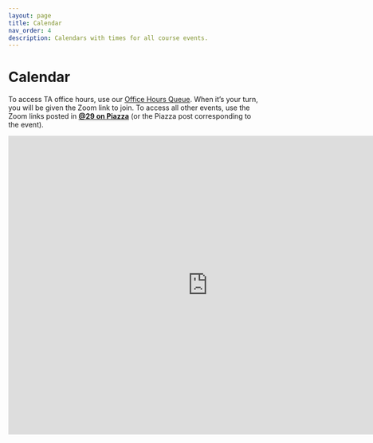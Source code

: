 ```yaml
---
layout: page
title: Calendar
nav_order: 4
description: Calendars with times for all course events.
---
```


# Calendar

To access TA office hours, use our [Office Hours Queue](https://oh.dataeng.not.cs61a.org/). When it’s your turn, you will be given the Zoom link to join. To access all other events, use the Zoom links posted in [**@29 on Piazza**](https://piazza.com/class/kjp0a6pvfhm6o3?cid=29) (or the Piazza post corresponding to the event).

<iframe src="https://calendar.google.com/calendar/embed?height=600&amp;wkst=1&amp;bgcolor=%23ffffff&amp;ctz=America%2FLos_Angeles&amp;src=Y18zbmgxdnByNDJrZmE3bW00MGJrb3Njbjlhc0Bncm91cC5jYWxlbmRhci5nb29nbGUuY29t&amp;color=%23B39DDB&amp;mode=WEEK&amp;showTitle=0&amp;showNav=1&amp;showDate=1&amp;showPrint=1&amp;showCalendars=1" style="border-width:0" width="800" height="600" frameborder="0" scrolling="no"></iframe>

